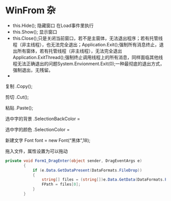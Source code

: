 # WinFrom 杂

- this.Hide(); 隐藏窗口 在Load事件里执行
- this.Show(); 显示窗口
- this.Close();只是关闭当前窗口，若不是主窗体，无法退出程序；若有托管线程（非主线程），也无法完全退出；Application.Exit();强制所有消息终止，退出所有窗体，若有托管线程（非主线程），无法完全退出Application.ExitThread();强制终止调用线程上的所有消息，同样面临其他线程无法正确退出的问题System.Envionment.Exit(0);一种最彻底的退出方式，强制退出，无残留。
- 

复制 .Copy();

剪切 .Cut();

粘贴 .Paste();

选中字的背景 .SelectionBackColor =

选中字的颜色 .SelectionColor =

新建文字 Font font = new Font(“黑体”,18);

拖入文件，属性设置为可以拖动

~~~ C#
private void Form1_DragEnter(object sender, DragEventArgs e)
        {
            if (e.Data.GetDataPresent(DataFormats.FileDrop))
            {
                string[] files = (string[])e.Data.GetData(DataFormats.FileDrop);
                FPath = files[0];
            }
        }
~~~

